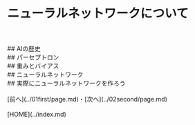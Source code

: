 # ニューラルネットワークについて
<br>
<br>
## AIの歴史
<br>
## パーセプトロン
<br>
## 重みとバイアス
<br>
## ニューラルネットワーク
<br>
## 実際にニューラルネットワークを作ろう
<br>
<br>
[前へ](../01first/page.md)・[次へ](../02second/page.md)
<br>
<br>
[HOME](../index.md)
